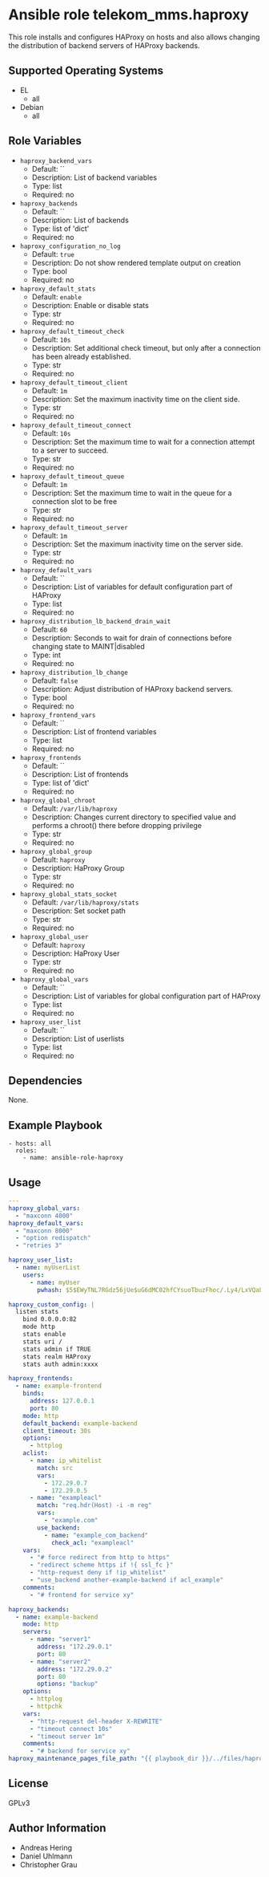 <!-- BEGIN_ANSIBLE_DOCS -->

# Ansible role telekom_mms.haproxy

This role installs and configures HAProxy on hosts and also allows changing the distribution of backend servers of HAProxy backends.

## Supported Operating Systems
- EL
  - all
- Debian
  - all

## Role Variables

- `haproxy_backend_vars`
  - Default: ``
  - Description: List of backend variables
  - Type: list
  - Required: no
- `haproxy_backends`
  - Default: ``
  - Description: List of backends
  - Type: list of 'dict'
  - Required: no
- `haproxy_configuration_no_log`
  - Default: `true`
  - Description: Do not show rendered template output on creation
  - Type: bool
  - Required: no
- `haproxy_default_stats`
  - Default: `enable`
  - Description: Enable or disable stats
  - Type: str
  - Required: no
- `haproxy_default_timeout_check`
  - Default: `10s`
  - Description: Set additional check timeout, but only after a connection has been already established.
  - Type: str
  - Required: no
- `haproxy_default_timeout_client`
  - Default: `1m`
  - Description: Set the maximum inactivity time on the client side.
  - Type: str
  - Required: no
- `haproxy_default_timeout_connect`
  - Default: `10s`
  - Description: Set the maximum time to wait for a connection attempt to a server to succeed.
  - Type: str
  - Required: no
- `haproxy_default_timeout_queue`
  - Default: `1m`
  - Description: Set the maximum time to wait in the queue for a connection slot to be free
  - Type: str
  - Required: no
- `haproxy_default_timeout_server`
  - Default: `1m`
  - Description: Set the maximum inactivity time on the server side.
  - Type: str
  - Required: no
- `haproxy_default_vars`
  - Default: ``
  - Description: List of variables for default configuration part of HAProxy
  - Type: list
  - Required: no
- `haproxy_distribution_lb_backend_drain_wait`
  - Default: `60`
  - Description: Seconds to wait for drain of connections before changing state to MAINT|disabled
  - Type: int
  - Required: no
- `haproxy_distribution_lb_change`
  - Default: `false`
  - Description: Adjust distribution of HAProxy backend servers.
  - Type: bool
  - Required: no
- `haproxy_frontend_vars`
  - Default: ``
  - Description: List of frontend variables
  - Type: list
  - Required: no
- `haproxy_frontends`
  - Default: ``
  - Description: List of frontends
  - Type: list of 'dict'
  - Required: no
- `haproxy_global_chroot`
  - Default: `/var/lib/haproxy`
  - Description: Changes current directory to  specified value and performs a chroot() there before dropping privilege
  - Type: str
  - Required: no
- `haproxy_global_group`
  - Default: `haproxy`
  - Description: HaProxy Group
  - Type: str
  - Required: no
- `haproxy_global_stats_socket`
  - Default: `/var/lib/haproxy/stats`
  - Description: Set socket path
  - Type: str
  - Required: no
- `haproxy_global_user`
  - Default: `haproxy`
  - Description: HaProxy User
  - Type: str
  - Required: no
- `haproxy_global_vars`
  - Default: ``
  - Description: List of variables for global configuration part of HAProxy
  - Type: list
  - Required: no
- `haproxy_user_list`
  - Default: ``
  - Description: List of userlists
  - Type: list
  - Required: no

## Dependencies

None.

## Example Playbook

```
- hosts: all
  roles:
    - name: ansible-role-haproxy
```


<!-- END_ANSIBLE_DOCS -->

## Usage

```yaml
---
haproxy_global_vars:
  - "maxconn 4000"
haproxy_default_vars:
  - "maxconn 8000"
  - "option redispatch"
  - "retries 3"

haproxy_user_list:
  - name: myUserList
    users:
      - name: myUser
        pwhash: $5$EWyTNL7RGdz56jUe$uG6dMC02hfCYsuoTbuzFhoc/.Ly4/LxVQaLH3NRdfI6

haproxy_custom_config: |
  listen stats
    bind 0.0.0.0:82
    mode http
    stats enable
    stats uri /
    stats admin if TRUE
    stats realm HAProxy
    stats auth admin:xxxx

haproxy_frontends:
  - name: example-frontend
    binds:
      address: 127.0.0.1
      port: 80
    mode: http
    default_backend: example-backend
    client_timeout: 30s
    options:
      - httplog
    aclist:
      - name: ip_whitelist
        match: src
        vars:
          - 172.29.0.7
          - 172.29.0.5
      - name: "exampleacl"
        match: "req.hdr(Host) -i -m reg"
        vars:
          - "example.com"
        use_backend:
          - name: "example_com_backend"
            check_acl: "exampleacl"
    vars:
      - "# force redirect from http to https"
      - "redirect scheme https if !{ ssl_fc }"
      - "http-request deny if !ip_whitelist"
      - "use_backend another-example-backend if acl_example"
    comments:
      - "# frontend for service xy"

haproxy_backends:
  - name: example-backend
    mode: http
    servers:
      - name: "server1"
        address: "172.29.0.1"
        port: 80
      - name: "server2"
        address: "172.29.0.2"
        port: 80
        options: "backup"
    options:
      - httplog
      - httpchk
    vars:
      - "http-request del-header X-REWRITE"
      - "timeout connect 10s"
      - "timeout server 1m"
    comments:
      - "# backend for service xy"
haproxy_maintenance_pages_file_path: "{{ playbook_dir }}/../files/haproxy"
```


## License

GPLv3

## Author Information

* Andreas Hering
* Daniel Uhlmann
* Christopher Grau
